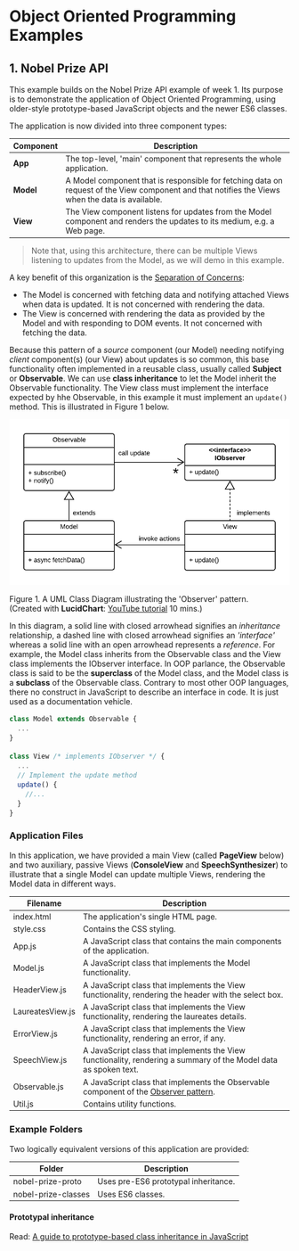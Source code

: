 # Object Oriented Programming Examples

## 1. Nobel Prize API

This example builds on the Nobel Prize API example of week 1. Its purpose is to demonstrate the application of Object Oriented Programming, using older-style prototype-based JavaScript objects and the newer ES6 classes.

The application is now divided into three component types:

| Component | Description |
| --------- | ----------- |
| **App**   | The top-level, 'main' component that represents the whole application. |
| **Model** | A Model component that is responsible for fetching data on request of the View component and that notifies the Views when the data is available. |
| **View**  | The View component listens for updates from the Model component and renders the updates to its medium, e.g. a Web page. |

>Note that, using this architecture, there can be multiple Views listening to updates from the Model, as we will demo in this example.

 A key benefit of this organization is the [Separation of Concerns](https://en.wikipedia.org/wiki/Separation_of_concerns):

- The Model is concerned with fetching data and notifying attached Views when data is updated. It is not concerned with rendering the data.
- The View is concerned with rendering the data as provided by the Model and with responding to DOM events. It not concerned with fetching the data.

Because this pattern of a _source_ component (our Model) needing notifying _client_ component(s) (our View) about updates is so common, this base functionality often implemented in a reusable class, usually called **Subject** or **Observable**. We can use **class inheritance** to let the Model inherit the Observable functionality. The View class must implement the interface expected by hhe Observable, in this example it must implement an `update()` method. This is illustrated in Figure 1 below. 

![model-view](./model-view.png)

Figure 1. A UML Class Diagram illustrating the 'Observer' pattern.<br>
(Created with **LucidChart**: [YouTube tutorial](https://youtu.be/UI6lqHOVHic) 10 mins.)

In this diagram, a solid line with closed arrowhead signifies an _inheritance_ relationship, a dashed line with closed arrowhead signifies an _'interface'_ whereas a solid line with an open arrowhead represents a _reference_. For example, the Model class inherits from the Observable class and the View class implements the IObserver interface. In OOP parlance, the Observable class is said to be the **superclass** of the Model class, and the Model class is a **subclass** of the Observable class. Contrary to most other OOP languages, there no construct in JavaScript to describe an interface in code. It is just used as a documentation vehicle.

```js
class Model extends Observable {
  ...
}

class View /* implements IObserver */ {
  ...
  // Implement the update method
  update() {
    //...
  }
}
```

### Application Files

In this application, we have provided a main View (called **PageView** below) and two auxiliary, passive Views (**ConsoleView** and **SpeechSynthesizer**) to illustrate that a single Model can update multiple Views, rendering the Model data in different ways.

| Filename | Description |
| -------- | ----------- |
| index.html | The application's single HTML page. |
| style.css | Contains the CSS styling. |
| App.js | A JavaScript class that contains the main components of the application. |
| Model.js | A JavaScript class that implements the Model functionality. |
| HeaderView.js | A JavaScript class that implements the View functionality, rendering the header with the select box. |
| LaureatesView.js | A JavaScript class that implements the View functionality, rendering the laureates details. |
| ErrorView.js | A JavaScript class that implements the View functionality, rendering an error, if any. |
| SpeechView.js | A JavaScript class that implements the View functionality, rendering a summary of the Model data as spoken text. |
| Observable.js | A JavaScript class that implements the Observable component of the [Observer pattern](https://en.wikipedia.org/wiki/Observer_pattern). |
| Util.js | Contains utility functions. |

### Example Folders

Two logically equivalent versions of this application are provided:

| Folder | Description |
| ------ | ----------- |
| nobel-prize-proto | Uses pre-ES6 prototypal inheritance. |
| nobel-prize-classes | Uses ES6 classes. |


#### Prototypal inheritance 

Read: [A guide to prototype-based class inheritance in JavaScript](https://www.freecodecamp.org/news/a-guide-to-prototype-based-class-inheritance-in-javascript-84953db26df0/)